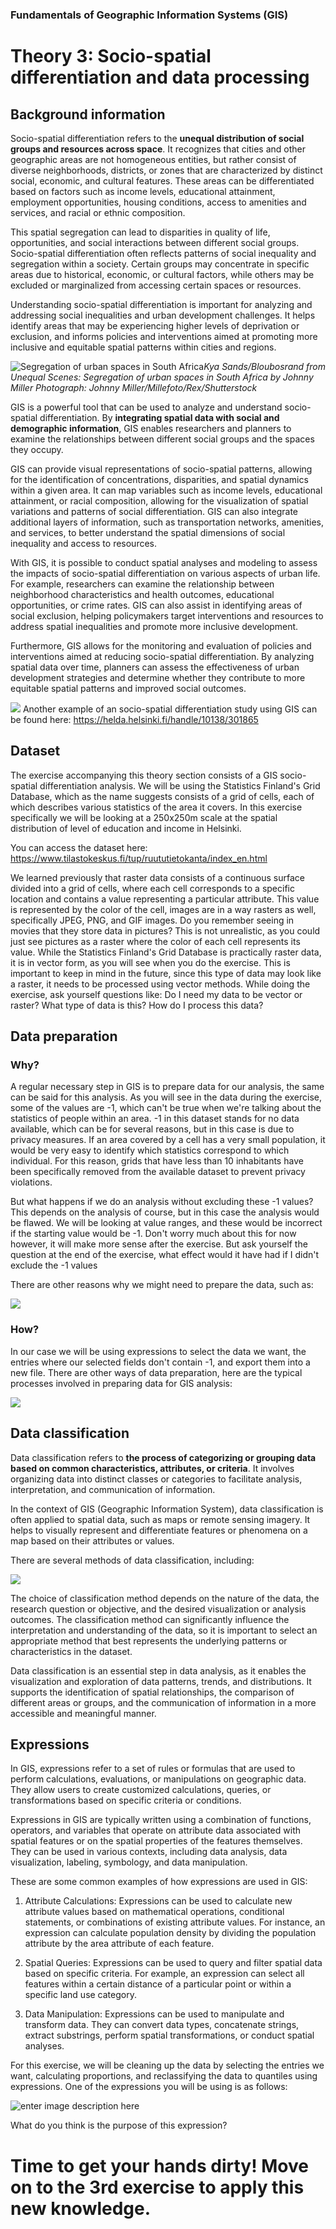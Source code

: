 ### Fundamentals of Geographic Information Systems (GIS)

# Theory 3: Socio-spatial differentiation and data processing

## Background information
Socio-spatial differentiation refers to the **unequal distribution of social groups and resources across space**. It recognizes that cities and other geographic areas are not homogeneous entities, but rather consist of diverse neighborhoods, districts, or zones that are characterized by distinct social, economic, and cultural features. These areas can be differentiated based on factors such as income levels, educational attainment, employment opportunities, housing conditions, access to amenities and services, and racial or ethnic composition.

This spatial segregation can lead to disparities in quality of life, opportunities, and social interactions between different social groups. Socio-spatial differentiation often reflects patterns of social inequality and segregation within a society. Certain groups may concentrate in specific areas due to historical, economic, or cultural factors, while others may be excluded or marginalized from accessing certain spaces or resources.

Understanding socio-spatial differentiation is important for analyzing and addressing social inequalities and urban development challenges. It helps identify areas that may be experiencing higher levels of deprivation or exclusion, and informs policies and interventions aimed at promoting more inclusive and equitable spatial patterns within cities and regions.

![Segregation of urban spaces in South Africa](https://i.guim.co.uk/img/media/2f4f21ad8cfc3328301f1f250c322dc60977e9fc/0_0_3984_2232/master/3984.jpg?width=1900&quality=85&auto=format&fit=max&s=8806dda696925420d60bc36b1a138263)*Kya Sands/Bloubosrand from Unequal Scenes: Segregation of urban spaces in South Africa by Johnny Miller Photograph: Johnny Miller/Millefoto/Rex/Shutterstock*

GIS is a powerful tool that can be used to analyze and understand socio-spatial differentiation. By **integrating spatial data with social and demographic information**, GIS enables researchers and planners to examine the relationships between different social groups and the spaces they occupy.

GIS can provide visual representations of socio-spatial patterns, allowing for the identification of concentrations, disparities, and spatial dynamics within a given area. It can map variables such as income levels, educational attainment, or racial composition, allowing for the visualization of spatial variations and patterns of social differentiation. GIS can also integrate additional layers of information, such as transportation networks, amenities, and services, to better understand the spatial dimensions of social inequality and access to resources.

With GIS, it is possible to conduct spatial analyses and modeling to assess the impacts of socio-spatial differentiation on various aspects of urban life. For example, researchers can examine the relationship between neighborhood characteristics and health outcomes, educational opportunities, or crime rates. GIS can also assist in identifying areas of social exclusion, helping policymakers target interventions and resources to address spatial inequalities and promote more inclusive development.

Furthermore, GIS allows for the monitoring and evaluation of policies and interventions aimed at reducing socio-spatial differentiation. By analyzing spatial data over time, planners can assess the effectiveness of urban development strategies and determine whether they contribute to more equitable spatial patterns and improved social outcomes.

![](https://raw.githubusercontent.com/rowan8k/fundamentals-of-gis/master/Assets/3_Theory/3_Theory_socio-spatial_differentiation_analysis_example.png)
Another example of an socio-spatial differentiation study using GIS can be found here: https://helda.helsinki.fi/handle/10138/301865

## Dataset
The exercise accompanying this theory section consists of a GIS socio-spatial differentiation analysis. We will be using the Statistics Finland's Grid Database, which as the name suggests consists of a grid of cells, each of which describes various statistics of the area it covers. In this exercise specifically we will be looking at a 250x250m scale at the spatial distribution of level of education and income in Helsinki. 

You can access the dataset here: https://www.tilastokeskus.fi/tup/ruututietokanta/index_en.html

We learned previously that raster data consists of a continuous surface divided into a grid of cells, where each cell corresponds to a specific location and contains a value representing a particular attribute. This value is represented by the color of the cell, images are in a way rasters as well, specifically JPEG, PNG, and GIF images. Do you remember seeing in movies that they store data in pictures? This is not unrealistic, as you could just see pictures as a raster where the color of each cell represents its value. While the Statistics Finland's Grid Database is practically raster data, it is in vector form, as you will see when you do the exercise. This is important to keep in mind in the future, since this type of data may look like a raster, it needs to be processed using vector methods. While doing the exercise, ask yourself questions like: Do I need my data to be vector or raster? What type of data is this? How do I process this data? 

## Data preparation

### Why?
A regular necessary step in GIS is to prepare data for our analysis, the same can be said for this analysis. As you will see in the data during the exercise, some of the values are -1, which can't be true when we're talking about the statistics of people within an area. -1 in this dataset stands for no data available, which can be for several reasons, but in this case is due to privacy measures. If an area covered by a cell has a very small population, it would be very easy to identify which statistics correspond to which individual. For this reason, grids that have less than 10 inhabitants have been specifically removed from the available dataset to prevent privacy violations. 

But what happens if we do an analysis without excluding these -1 values? This depends on the analysis of course, but in this case the analysis would be flawed. We will be looking at value ranges, and these would be incorrect if the starting value would be -1. Don't worry much about this for now however, it will make more sense after the exercise.  But ask yourself the question at the end of the exercise, what effect would it have had if I didn't exclude the -1 values

There are other reasons why we might need to prepare the data, such as: 

![](https://raw.githubusercontent.com/rowan8k/fundamentals-of-gis/master/Assets/3_Theory/3_Theory_data_preperation_reasons.drawio.png)

### How? 

In our case we will be using expressions to select the data we want, the entries where our selected fields don't contain -1, and export them into a new file. There are other ways of data preparation, here are the typical processes involved in preparing data for GIS analysis: 

![](https://raw.githubusercontent.com/rowan8k/fundamentals-of-gis/master/Assets/3_Theory/3_Theory_data_preperation_methods.drawio.png)

## Data classification 
Data classification refers to **the process of categorizing or grouping data based on common characteristics, attributes, or criteria**. It involves organizing data into distinct classes or categories to facilitate analysis, interpretation, and communication of information.

In the context of GIS (Geographic Information System), data classification is often applied to spatial data, such as maps or remote sensing imagery. It helps to visually represent and differentiate features or phenomena on a map based on their attributes or values.

There are several methods of data classification, including:

![](https://raw.githubusercontent.com/rowan8k/fundamentals-of-gis/master/Assets/3_Theory/3_Theory_data_classification_v2.drawio.png)

The choice of classification method depends on the nature of the data, the research question or objective, and the desired visualization or analysis outcomes. The classification method can significantly influence the interpretation and understanding of the data, so it is important to select an appropriate method that best represents the underlying patterns or characteristics in the dataset.

Data classification is an essential step in data analysis, as it enables the visualization and exploration of data patterns, trends, and distributions. It supports the identification of spatial relationships, the comparison of different areas or groups, and the communication of information in a more accessible and meaningful manner.


## Expressions

In GIS, expressions refer to a set of rules or formulas that are used to perform calculations, evaluations, or manipulations on geographic data. They allow users to create customized calculations, queries, or transformations based on specific criteria or conditions.

Expressions in GIS are typically written using a combination of functions, operators, and variables that operate on attribute data associated with spatial features or on the spatial properties of the features themselves. They can be used in various contexts, including data analysis, data visualization, labeling, symbology, and data manipulation.

These are some common examples of how expressions are used in GIS:

1.  Attribute Calculations: Expressions can be used to calculate new attribute values based on mathematical operations, conditional statements, or combinations of existing attribute values. For instance, an expression can calculate population density by dividing the population attribute by the area attribute of each feature.
    
2.  Spatial Queries: Expressions can be used to query and filter spatial data based on specific criteria. For example, an expression can select all features within a certain distance of a particular point or within a specific land use category.
    
3.  Data Manipulation: Expressions can be used to manipulate and transform data. They can convert data types, concatenate strings, extract substrings, perform spatial transformations, or conduct spatial analyses.

For this exercise, we will be cleaning up the data by selecting the entries we want, calculating proportions, and reclassifying the data to quantiles using expressions. One of the expressions you will be using is as follows:

![enter image description here](https://raw.githubusercontent.com/rowan8k/fundamentals-of-gis/master/Assets/3_Exercise/3_Exercise_reclassification.png)

What do you think is the purpose of this expression?


# Time to get your hands dirty! Move on to the 3rd exercise to apply this new knowledge.


<!--stackedit_data:
eyJkaXNjdXNzaW9ucyI6eyI1c1JndzZETlBmYkJJY2ZpIjp7In
RleHQiOiItIEV4YW1wbGUgcGljdHVyZSBvZiBHSVMgYW5hbHlz
aXMiLCJzdGFydCI6Mzc0NCwiZW5kIjozNTk1fSwiSkwwOFpPOW
1kMWd2dG01NSI6eyJ0ZXh0IjoiWW91IGNhbiBhY2Nlc3MgdGhl
IGRhdGFzZXQgaGVyZTogaHR0cHM6Ly93d3cudGlsYXN0b2tlc2
t1cy5maS90dXAvcnV1dHV0aWV0b2thbuKApiIsInN0YXJ0Ijo0
MzE4LCJlbmQiOjQ0MTN9fSwiY29tbWVudHMiOnsiZkxDSGZzMF
Zkd3gxcURVVyI6eyJkaXNjdXNzaW9uSWQiOiI1c1JndzZETlBm
YkJJY2ZpIiwic3ViIjoiZ2g6NDAzMDQ3ODgiLCJ0ZXh0IjoiQW
RkIHBpY3R1cmUiLCJjcmVhdGVkIjoxNjg2NjM2NzcyNTkwfSwi
RmsxaUY5NW03MmIwYmJDbCI6eyJkaXNjdXNzaW9uSWQiOiJKTD
A4Wk85bWQxZ3Z0bTU1Iiwic3ViIjoiZ2g6NDAzMDQ3ODgiLCJ0
ZXh0IjoiQ2hlY2sgaWYgb3BlbiIsImNyZWF0ZWQiOjE2ODY2Mz
g0MzM5MjF9LCJ0UlBWZzQxMDNyWmJqWGkxIjp7ImRpc2N1c3Np
b25JZCI6IjVzUmd3NkROUGZiQkljZmkiLCJzdWIiOiJnaDo0MD
MwNDc4OCIsInRleHQiOiJBZGQgcmVmZXJlbmNlIiwiY3JlYXRl
ZCI6MTY4NzA3MDY5NjgyMn19LCJoaXN0b3J5IjpbLTI0ODU4ND
E5OCwxNTE0MzgxOTA2LDIwODk0ODQ4NjksNzY4Mzg1NjA4LDU1
NzQ3MDIxLC05MjA5MDM4MTAsMjQzODczODE0LDk2ODkzMTM1NS
wtMTYzMjk1MjQxNiwtMTIzNDczMjEyNSwtMTM1MTcxNzUxNywt
NTczMjQ4MTQzLDE0NDQzODExMjUsMTgxOTYxNzcwMCwyMDgzOT
kzOTg2LC0xNzU0ODUxNzMsMTMzMjM3NDk0OCwtMTcwNTI1ODky
NywtMTU0MzUwNTAxNV19
-->